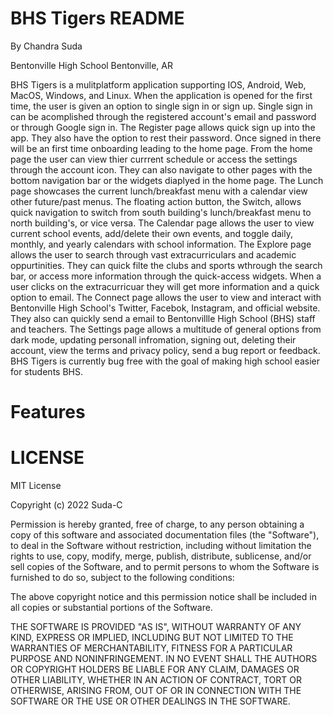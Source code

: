 # BHS Tigers README

By Chandra Suda

Bentonville High School
Bentonville, AR

BHS Tigers is a mulitplatform application supporting IOS, Android, Web, MacOS, Windows, and Linux. When the application is opened for the first time, the user is given an option to single sign in or sign up. Single sign in can be acomplished through the registered account's email and password or through Google sign in. The Register page allows quick sign up into the app. They also have the option to rest their password. Once signed in there will be an first time onboarding leading to the home page. From the home page the user can view thier currrent schedule or access the settings through the account icon. They can also navigate to other pages with the bottom navigation bar or the widgets diaplyed in the home page. The Lunch page showcases the current lunch/breakfast menu with a calendar view  other future/past menus. The floating action button, the Switch, allows quick navigation to switch from south building's lunch/breakfast menu to north building's, or vice versa. The Calendar page allows the user to view current school events, add/delete their own events, and toggle daily, monthly, and yearly calendars with school information. The Explore page allows the user to search through vast extracurriculars and academic oppurtinities. They can quick filte the clubs and sports wthrough the search bar, or access more information through the quick-access widgets. When a user clicks on the extracurricuar they will get more information and a quick option to email. The Connect page allows the user to view and interact with Bentonville High School's Twitter, Facebok, Instagram, and official website. They also can quickly send a email to Bentonvillle High School (BHS) staff and teachers. The Settings page allows a multitude of general options from dark mode, updating personall infromation, signing out, deleting their account, view the terms and privacy policy, send a bug report or feedback. BHS Tigers is currently bug free with the goal of making high school easier for students BHS. 

# Features 



# LICENSE

MIT License

Copyright (c) 2022 Suda-C

Permission is hereby granted, free of charge, to any person obtaining a copy
of this software and associated documentation files (the "Software"), to deal
in the Software without restriction, including without limitation the rights
to use, copy, modify, merge, publish, distribute, sublicense, and/or sell
copies of the Software, and to permit persons to whom the Software is
furnished to do so, subject to the following conditions:

The above copyright notice and this permission notice shall be included in all
copies or substantial portions of the Software.

THE SOFTWARE IS PROVIDED "AS IS", WITHOUT WARRANTY OF ANY KIND, EXPRESS OR
IMPLIED, INCLUDING BUT NOT LIMITED TO THE WARRANTIES OF MERCHANTABILITY,
FITNESS FOR A PARTICULAR PURPOSE AND NONINFRINGEMENT. IN NO EVENT SHALL THE
AUTHORS OR COPYRIGHT HOLDERS BE LIABLE FOR ANY CLAIM, DAMAGES OR OTHER
LIABILITY, WHETHER IN AN ACTION OF CONTRACT, TORT OR OTHERWISE, ARISING FROM,
OUT OF OR IN CONNECTION WITH THE SOFTWARE OR THE USE OR OTHER DEALINGS IN THE
SOFTWARE.
